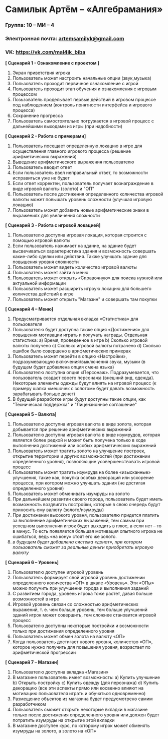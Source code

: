 # Самилык Артём – «Алгебрамания» 

### Группа: 10 – МИ – 4 
### Электронная почта: artemsamilyk@gmail.com
### VK: https://vk.com/mal4ik_biba
**[ Сценарий 1 - Ознакомление с проектом ]**

1.	Экран приветствия игрока
2.	Пользователь может настроить начальные опции (звук,музыка)
3.	Пользователь проходит первичное ознакомление с игрой 
4.	Пользователь проходит этап обучения и ознакомления с игровым процессом 
5.	Позьзователь проделывает первые действий в игровом процессе под наблюдением (контроль понятности интерфейса и игрового процесса)
6.  Сохранение прогресса 
7.  Пользователь самостоятельно погружается в игровой процесс с дальнейшими выходами из игры (при надобности) 

**[ Сценарий 2 - Работа с примерами]**
1.  Пользователь посещает определенную локацию в игре для осуществления главного игрового процесса (решение арифметических выражений)
2.	Выведение арифметического выражения пользователю
3.	Пользователь вводит ответ
4.	Если пользователь ввел неправильный ответ, то возможности исправиться уже не будет 
5.	Если ответ корректен, пользователь получает вознаграждение в виде игровой валюты (золото) и "ОП" 
6.	Пользователь после достижения определенного количества игровой валюты может повышать уровень сложности (улучшая игровую локацию)
7.  Пользователь может добавить новые арифметические знаки в выражениях для увеличения сложности  

**[ Сценарий 3 - Работа с игровой локацией]**
1.	Пользователю доступна игровая локация, которая строится с помощью игровой валюты
2.	Если пользователь нажимает на здание, на здание будет высвечиваться характеристика здания и возможность совершать какие-либо сделки или действия. Также улучшать здание для повышения уровня сложности
3.	Пользователь может видеть количество игровой валюты 
4.	Пользователь может зайти в меню
5.  Пользователь может открыть «Справочную» для поиска нужной или актуальной информации 
6.  Пользователь может расширить игроую локацию для большего количества действий в игре
7.  Пользователь может открыть "Магазин" и совершать там покупки 

**[ Сценарий 4 – Меню]**
1.	Предусматривается отдельная вкладка «Статистика» для пользователя
2.	Пользователю будет доступна также опция «Достижения» для повышения мотивации играть и получать награды. Отдельная статистика:
a)	Время, проведенное в игре
b)	Сколько игровой валюты получено
c)	Сколько игровой валюты потрачено
d)	Сколько ошибок было совершено в арифметических примерах
3.	Пользователь может перейти в опцию «Настройки», подразумевающую включения/выключения звука, музыки (в будущем будет добавлена опция смена языка)
4.	Пользователю лоступна опция «Персонаж». Подразумевается, что пользователь создаст своего персонажа (внешний вид, одежда). Некоторые элементы одежды будут влиять на игровой процесс (к примеру шапка «мешочек с золотом» будет давать возможность зарабатывать больше денег) 
5.	В будущей разработке игры будут доступны такие опции, как "Техническая поддержка" и "Лицензионное соглашение"


**[ Сценарий 5 – Валюта]**
1.	Пользователю доступна игровая валюта в виде золота, которая добывается при решение арифметических выражений
2.	Пользователю доступна игровая валюта в виде изумрудов, которая является более редкой и может быть получена только в ходе выполнения достижений или особых арифметических выражений
3.	Пользователь может тратить золото на улучшение построек, открытие территории и других возможностей (при достижении определенного уровня), позволяющие усовершенствовать игровой процесс
4.	Пользователь может тратить изумрудв на более «изысканные» улучшения, такие как, покупка особых декораций или ускорение процесса, при котором можно улучшать здания (не достигая определенного уровня)
5.	Пользователь может обменивать изумруды на золото
6.	При дальнейшем развитии своего города, пользователь будет иметь возможность воздвигать постройки, которые в свою очередь будут приносить ему валюту (золото/изумруды)
7.	При достижении высокого уровня, пользователю придется платить за выполнение арифметических выражений, тем самым при успешном выполнении игрок будет выходить в плюс, а если нет – то в минус. То есть появляется большая мотивация опытного игрока не ошибаться, ведь «на кону» стоят его же золото. 
8.	*в будущем будет добавлена система «донат», при котором пользователь сможет за реальные деньги приобретать игровую валюту*


**[ Сценарий 6 – Уровень]**
1.	Пользователю доступен игровой уровень 
2.	Пользователь формирует свой игровой уровень достижении определенного количества «ОП» в шкале «Уровень». Эти «ОПы» можно получить при улучшении города и выполнения заданий
3.	С развитием города, уровень игрока тоже растет, давая больше возможностей в игре
4.	Игровой уровень связан со сложностью арифметических выражений, т. е. чем больше уровень, тем больше улучшений зданий игрок может совершить, тем сложнее становится игровой процесс 
5.	Пользователю доступны некоторые постройки и возможности только при достижения определенного уровня 
6.	Пользователь может обмен золота на валюту «ОП»
7.	Когда пользователь достигает нового уровня, количество «ОП», которое нужно получить для повышения уровня, возрастает по арифметической прогрессии 


**[ Сценарий 7 – Магазин]**
1.	Пользователю доступна вкладка «Магазин»
2.	В магазине пользователь имеет возможность:
a)	Купить улучшение 
b)	Открыть постройку
c)	Купить одежду (для персонажа)
d)	Купить декорацию 
(все эти аспекты прямо или косвенно влияют на мотивацию пользователя играть и обучаться одновременно)
3.	Размещение объектов из магазина будет предусмотрено самим разработчиком 
4.	Пользователь сможет открыть некоторые вкладки в магазине только после достижения определенного уровня или должен будет потратить изумруды на открытие этой вкладки 
5.	В магазине доступен курс, по которому игрок может обменять изумруды на золото, а золото на «ОП»
